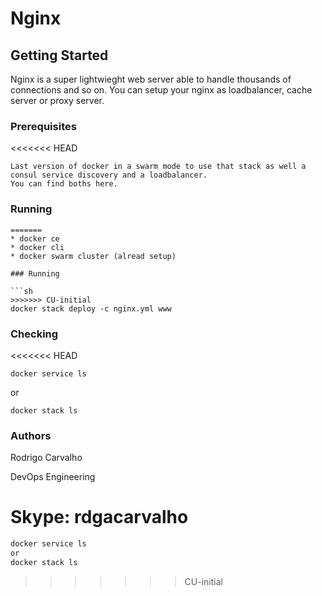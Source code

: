 # Nginx

## Getting Started

Nginx is a super lightwieght web server able to handle thousands of connections and so on. You can setup your nginx as loadbalancer, cache server or proxy server.

### Prerequisites

<<<<<<< HEAD
```
Last version of docker in a swarm mode to use that stack as well a consul service discovery and a loadbalancer.
You can find boths here.
```

### Running
```
=======
* docker ce
* docker cli
* docker swarm cluster (alread setup)

### Running

```sh
>>>>>>> CU-initial
docker stack deploy -c nginx.yml www
```

### Checking
<<<<<<< HEAD
```
docker service ls
```
or
```
docker stack ls
```

### Authors
Rodrigo Carvalho

DevOps Engineering

Skype: rdgacarvalho
=======

```sh
docker service ls
or
docker stack ls
```
>>>>>>> CU-initial
